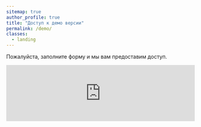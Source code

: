 ```yaml
---
sitemap: true
author_profile: true
title: "Доступ к демо версии"
permalink: /demo/
classes:
  - landing
---
```


Пожалуйста, заполните форму и мы вам предоставим доступ.
<br>

<script src="https://yastatic.net/q/forms-frontend-ext/_/embed.js"></script>
<iframe 
	src="https://forms.yandex.ru/cloud/63eb4e19c09c02103bec7947/?iframe=1&answer_short_text_type_form=demo&answer_choices_subject=demo" 
	name="ya-form-63eb4e19c09c02103bec7947" 
	frameborder="0"
	width="100%">
</iframe>
